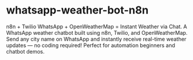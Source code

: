 # whatsapp-weather-bot-n8n
n8n + Twilio WhatsApp + OpenWeatherMap = Instant Weather via Chat.  A WhatsApp weather chatbot built using n8n, Twilio, and OpenWeatherMap. Send any city name on WhatsApp and instantly receive real-time weather updates — no coding required! Perfect for automation beginners and chatbot demos.
